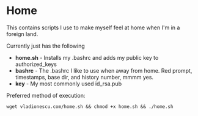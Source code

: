 Home
====

This contains scripts I use to make myself feel at home when I'm in a foreign land.

Currently just has the following
* **home.sh** - Installs my .bashrc and adds my public key to authorized_keys
* **bashrc** - The .bashrc I like to use when away from home. Red prompt, timestamps, base dir, and history number, mmmm yes.
* **key** - My most commonly used id_rsa.pub

Preferred method of execution:

``` wget vladionescu.com/home.sh && chmod +x home.sh && ./home.sh ```
